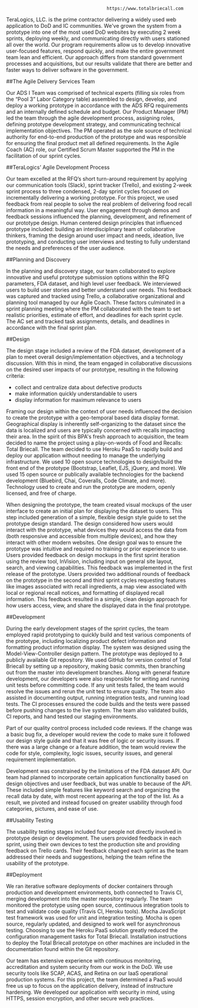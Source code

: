                                           https://www.totalbriecall.com

TeraLogics, LLC. is the prime contractor delivering a widely used web application to DoD and IC communities. We've grown the system from a prototype into one of the most used DoD websites by executing 2 week sprints, deploying weekly, and communicating directly with users stationed all over the world. Our program requirements allow us to develop innovative user-focused features, respond quickly, and make the entire government team lean and efficient. Our approach differs from standard government processes and acquisitions, but our results validate that there are better and faster ways to deliver software in the government.

##The Agile Delivery Services Team

Our ADS I Team was comprised of technical experts (filling six roles from the “Pool 3” Labor Category table) assembled to design, develop, and deploy a working prototype in accordance with the ADS RFQ requirements and an internally defined schedule and budget. Our Product Manager (PM) led the team through the agile development process, assigning roles, defining prototype development strategy, and communicating technical implementation objectives. The PM operated as the sole source of technical authority for end-to-end production of the prototype and was responsible for ensuring the final product met all defined requirements. In the Agile Coach (AC) role, our Certified Scrum Master supported the PM in the facilitation of our sprint cycles. 

##TeraLogics’ Agile Development Process 

Our team excelled at the RFQ’s short turn-around requirement by applying our communication tools (Slack), sprint tracker (Trello), and existing 2-week sprint process to three condensed, 2-day sprint cycles focused on incrementally delivering a working prototype. For this project, we used feedback from real people to solve the real problem of delivering food recall information in a meaningful way. User engagement through demos and feedback sessions influenced the planning, development, and refinement of our prototype design. Human centered design principles that influenced prototype included: building an interdisciplinary team of collaborative thinkers, framing the design around user impact and needs, ideation, live prototyping, and conducting user interviews and testing to fully understand the needs and preferences of the user audience.

##Planning and Discovery

In the planning and discovery stage, our team collaborated to explore innovative and useful prototype submission options within the RFQ parameters, FDA dataset, and high level user feedback. We interviewed users to build user stories and better understand user needs. This feedback was captured and tracked using Trello, a collaborative organizational and planning tool managed by our Agile Coach. These factors culminated in a sprint planning meeting where the PM collaborated with the team to set realistic priorities, estimate of effort, and deadlines for each sprint cycle. The AC set and tracked task assignments, details, and deadlines in accordance with the final sprint plan.

##Design

The design stage included a review of the FDA dataset, development of a plan to meet overall design/implementation objectives, and a technology discussion. With this in mind, the team engaged in collaborative discussions on the desired user impacts of our prototype, resulting in the following criteria:
  - collect and centralize data about defective products
  - make information quickly understandable to users
  - display information for maximum relevance to users

Framing our design within the context of user needs influenced the decision to create the prototype with a geo-temporal based data display format. Geographical display is inherently self-organizing to the dataset since the data is localized and users are typically concerned with recalls impacting their area. In the spirit of this BPA's fresh approach to acquisition, the team decided to name the project using a play-on-words of Food and Recalls: Total Briecall.
The team decided to use Heroku PaaS to rapidly build and deploy our application without needing to manage the underlying infrastructure. We used 10 open source technologies to design/build the front end of the prototype (Bootstrap, Leaflet, EJS, jQuery, and more). We used 15 open source or publically available technologies for the backend development (Bluebird, Chai, Coveralls, Code Climate, and more). Technology used to create and run the prototype are modern, openly licensed, and free of charge. 

When designing the prototype, the team created visual mockups of the user interface to create an initial plan for displaying the dataset to users. This step included generation of a simple, flexible design style guide to set the prototype design standard. The design considered how users would interact with the prototype, what devices they would access the data from (both responsive and accessible from multiple devices), and how they interact with other modern websites. One design goal was to ensure the prototype was intuitive and required no training or prior experience to use. 
Users provided feedback on design mockups in the first sprint iteration using the review tool, InVision, including input on general site layout, search, and viewing capabilities. This feedback was implemented in the first release of the prototype. Users provided two additional rounds of feedback on the prototype in the second and third sprint cycles requesting features like images associated with recall ingredients, a map view associated with local or regional recall notices, and formatting of displayed recall information. This feedback resulted in a simple, clean design approach for how users access, view, and share the displayed data in the final prototype.

##Development

During the early development stages of the sprint cycles, the team employed rapid prototyping to quickly build and test various components of the prototype, including localizing product defect information and formatting product information display. The system was designed using the Model-View-Controller design pattern. The prototype was deployed to a publicly available Git repository. We used GitHub for version control of Total Briecall by setting up a repository, making basic commits, then branching out from the master into development branches.
Along with general feature development, our developers were also responsible for writing and running unit tests before committing code. If any unit tests failed, the team would resolve the issues and rerun the unit test to ensure quality. The team also assisted in documenting output, running integration tests, and running load tests. The CI processes ensured the code builds and the tests were passed before pushing changes to the live system.  The team also validated builds, CI reports, and hand tested our staging environments.

Part of our quality control process included code reviews. If the change was a basic bug fix, a developer would review the code to make sure it followed our design style guide and that it was free of logic or security issues. If there was a large change or a feature addition, the team would review the code for style, complexity, logic issues, security issues, and general requirement implementation.

Development was constrained by the limitations of the FDA dataset API. Our team had planned to incorporate certain application functionality based on design objectives and user feedback, but was unable to because of the API. These included simple features like keyword search and organizing the recall data by date, with most recent appearing at the top of the list. As a result, we pivoted and instead focused on greater usability through food categories, pictures, and ease of use.

##Usability Testing

The usability testing stages included four people not directly involved in prototype design or development. The users provided feedback in each sprint, using their own devices to test the production site and providing feedback on Trello cards. Their feedback changed each sprint as the team addressed their needs and suggestions, helping the team refine the usability of the prototype.

##Deployment

We ran iterative software deployments of docker containers through production and development environments, both connected to Travis CI, merging development into the master repository regularly. The team monitored the prototype using open source, continuous integration tools to test and validate code quality (Travis CI, Heroku tools). Mocha JavaScript test framework was used for unit and integration testing. Mocha is open source, regularly updated, and designed to work well for asynchronous testing. Choosing to use the Heroku PaaS solution greatly reduced the configuration management tasks for Total Briecall. Installation instructions to deploy the Total Briecall prototype on other machines are included in the documentation found within the Git repository.

Our team has extensive experience with continuous monitoring, accreditation and system security from our work in the DoD. We use security tools like SCAP, ACAS, and Retina on our IaaS operational production systems. For this project, the team determined a PaaS would free us up to focus on the application delivery, instead of instructure hardening. We developed our application with security in mind, using HTTPS, session encryption, and other secure web practices. 
